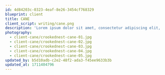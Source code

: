 ```yaml
---
id: 4d84203c-0323-4eaf-8e26-3454cf768329
blueprint: client
title: CANE
client_script: writing/cane.png
description: 'Lorem ipsum dolor sit amet, consectetur adipiscing elit, sed do eiusmod tempor incididunt ut labore et dolore magna aliqua. Ut enim ad minim veniam, quis nostrud exercitation ullamco laboris nisi ut aliquip ex ea commodo consequat. Duis aute irure dolor in reprehenderit in voluptate velit esse cillum dolore eu fugiat nulla pariatur. Excepteur sint occaecat cupidatat non proident, sunt in culpa qui officia deserunt mollit anim id est laborum.'
photography:
  - client-cane/crookednest-cane-01.jpg
  - client-cane/crookednest-cane-02.jpg
  - client-cane/crookednest-cane-03.jpg
  - client-cane/crookednest-cane-04.jpg
  - client-cane/crookednest-cane-05.jpg
updated_by: b5d10adb-c2e2-48f2-ada3-f45ee9633b3b
updated_at: 1711404796
---
```

